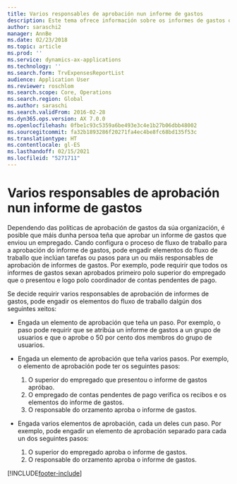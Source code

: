 ```yaml
---
title: Varios responsables de aprobación nun informe de gastos
description: Este tema ofrece información sobre os informes de gastos que requiren a aprobación de varias persoas.
author: saraschi2
manager: AnnBe
ms.date: 02/23/2018
ms.topic: article
ms.prod: ''
ms.service: dynamics-ax-applications
ms.technology: ''
ms.search.form: TrvExpensesReportList
audience: Application User
ms.reviewer: roschlom
ms.search.scope: Core, Operations
ms.search.region: Global
ms.author: saraschi
ms.search.validFrom: 2016-02-28
ms.dyn365.ops.version: AX 7.0.0
ms.openlocfilehash: 0fbe1c93c5359a6be493e3c4e1b27b06dbb48002
ms.sourcegitcommit: fa32b1893286f20271fa4ec4be8fc68bd135f53c
ms.translationtype: HT
ms.contentlocale: gl-ES
ms.lasthandoff: 02/15/2021
ms.locfileid: "5271711"
---
```

# <a name="multiple-approvers-on-an-expense-report"></a>Varios responsables de aprobación nun informe de gastos

Dependendo das políticas de aprobación de gastos da súa organización, é posible que máis dunha persoa teña que aprobar un informe de gastos que enviou un empregado. Cando configura o proceso de fluxo de traballo para a aprobación do informe de gastos, pode engadir elementos do fluxo de traballo que inclúan tarefas ou pasos para un ou máis responsables de aprobación de informes de gastos. Por exemplo, pode requirir que todos os informes de gastos sexan aprobados primeiro polo superior do empregado que o presentou e logo polo coordinador de contas pendentes de pago.

Se decide requirir varios responsables de aprobación de informes de gastos, pode engadir os elementos do fluxo de traballo dalgún dos seguintes xeitos:

- Engada un elemento de aprobación que teña un paso. Por exemplo, o paso pode requirir que se atribúa un informe de gastos a un grupo de usuarios e que o aprobe o 50 por cento dos membros do grupo de usuarios.
- Engada un elemento de aprobación que teña varios pasos. Por exemplo, o elemento de aprobación pode ter os seguintes pasos:

    1. O superior do empregado que presentou o informe de gastos apróbao.
    2. O empregado de contas pendentes de pago verifica os recibos e os elementos do informe de gastos.
    3. O responsable do orzamento aproba o informe de gastos.

- Engada varios elementos de aprobación, cada un deles cun paso. Por exemplo, pode engadir un elemento de aprobación separado para cada un dos seguintes pasos:

    1. O superior do empregado aproba o informe de gastos.
    2. O responsable do orzamento aproba o informe de gastos.


[!INCLUDE[footer-include](../includes/footer-banner.md)]